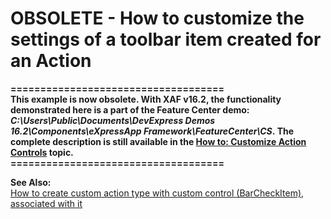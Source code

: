 # OBSOLETE - How to customize the settings of a toolbar item created for an Action


<p><strong>====================================</strong><br><strong>This example is now obsolete. With XAF v16.2, the functionality demonstrated here is a part of the Feature Center demo: <em>C:\Users\Public\Documents\DevExpress Demos 16.2\Components\eXpressApp Framework\FeatureCenter\CS</em>. The complete description is still available in the <a href="http://documentation.devexpress.com/#Xaf/CustomDocument113183">How to: Customize Action Controls</a> topic.</strong><br><strong>====================================</strong></p>
<p><strong>See Also:</strong><br> <a href="https://www.devexpress.com/Support/Center/p/E1977">How to create custom action type with custom control (BarCheckItem), associated with it</a></p>

<br/>


